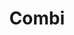 ---
title: Combi
date: 
draft: false

# descripcion
description : Aros pasantes trepadores. Precio por par. Se ajusta detrás del lóbulo sin tuerquita. En plata 925 y cristal.

materials: Plata 925

color: 

dimensions: Largo total 2cm

code: 01-05-0882

type: "Aros"

categories: []

price: $1.950,00

price_eftvo: $1.655,00

# Images
# first image will be shown in the product page
images:
  # - image: "images/path_to_image"
  # La ubicacion de las imagenes es imagenes/Aros/Aros.Trepadores/01-05-0882-combi
  - image: "./images/aros/trepadores/01-05-0882-combi_a.jpg"
  - image: "./images/aros/trepadores/01-05-0882-combi_b.jpg"
  - image: "./images/aros/trepadores/01-05-0882-combi_c.jpg"
---